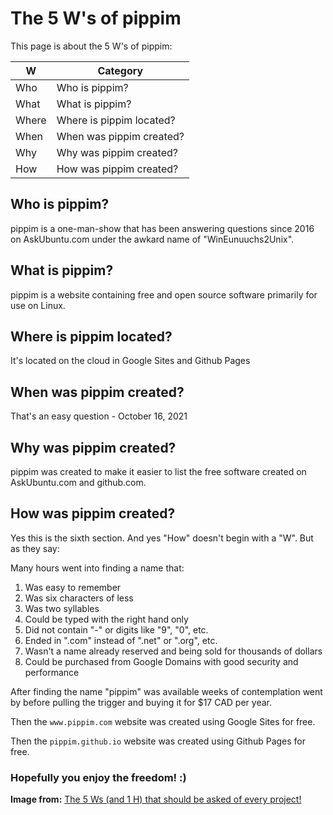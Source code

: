 # The 5 W's of pippim

This page is about the 5 W's of pippim:

| W     | Category                 |
| ----- | ------------------------ |
| Who   | Who is pippim?           |
| What  | What is pippim?          |
| Where | Where is pippim located? |
| When  | When was pippim created? |
| Why   | Why was pippim created?  |
| How   | How was pippim created?  |

## Who is pippim?

pippim is a one-man-show that has been answering questions since 2016 on AskUbuntu.com under the awkard name of "WinEunuuchs2Unix".

## What is pippim?

pippim is a website containing free and open source software primarily for use on Linux.

## Where is pippim located?

It's located on the cloud in Google Sites and Github Pages

## When was pippim created?

That's an easy question - October 16, 2021

## Why was pippim created?

pippim was created to make it easier to list the free software created on AskUbuntu.com and github.com.

## How was pippim created?

Yes this is the sixth section. And yes "How" doesn't begin with a "W". But as they say:

> 
Many hours went into finding a name that:

1. Was easy to remember
2. Was six characters of less
3. Was two syllables
4. Could be typed with the right hand only
5. Did not contain "-" or digits like "9", "0", etc.
6. Ended in ".com" instead of ".net" or ".org", etc.
7. Wasn't a name already reserved and being sold for thousands of dollars
8. Could be purchased from Google Domains with good security and performance

After finding the name "pippim" was available weeks of contemplation went by before pulling the trigger and buying it for $17 CAD per year.

Then the `www.pippim.com` website was created using Google Sites for free.

Then the `pippim.github.io` website was created using Github Pages for free.

### Hopefully you enjoy the freedom! :)

**Image from:** [The 5 Ws (and 1 H) that should be asked of every project!](https://www.workfront.com/blog/project-management-101-the-5-ws-and-1-h-that-should-be-asked-of-every-project)

